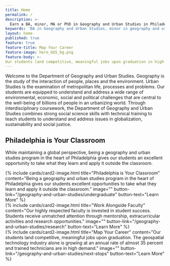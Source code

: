 ```yaml
---
title: Home  
permalink: /  
description: >- 
  Earn a BA, minor, MA or PhD in Geography and Urban Studies in Philadelphia.  Our graduates are prepared for jobs in high-growth         industries.
keywords: 'BA in Geography and Urban Studies, minor in geography and urban studies, MA or PhD in Geography and Urban Studies, GIS certificate'
layout: home  
published: true  
feature: true  
feature-title: Map Your Career
feature-image: hero_GUS_bg.png  
feature-body: >-
Our students land competitive, meaningful jobs upon graduation in high-growth sectors inlcuding the geospatial technology industry.
---
```

Welcome to the Department of Geography and Urban Studies. Geography is the study of the interaction of people, places and the environment. Urban Studies is the examination of metropolitan life, processes and problems. Our students are equipped to understand and address a wide range of environmental, economic, social and political challenges that are central to the well-being of billions of people in an urbanizing world. Through interdisciplinary coursework, the Department of Geography and Urban Studies combines strong social science skills with technical training to teach students to understand and address issues in globalization, sustainability and social justice.

## Philadelphia is Your Classroom
While maintaining a global perspective, being a geography and urban studies program in the heart of Philadelphia gives our students an excellent opportunity to take what they learn and apply it outside the classroom. 

<div class="row row-wide">
  <div class="col m12 l4">{% include cards/card2-image.html 
    title="Philadelphia is Your Classroom" 
    content="Being a geography and urban studies program in the heart of Philadelphia gives our students excellent opportunities to take what they learn and apply it outside the classroom." 
    image="" 
    button-link="/geography-and-urban-studies/undergraduate" 
    button-text="Learn More" %}
  </div>
  <div class="row row-wide">
    <div class="col m12 l4">{% include cards/card2-image.html 
      title="Work Alongside Faculty" 
      content="Our highly respected faculty is invested in student success. Students receive unmatched attention through mentorship, extracurricular activities and research opportunities." 
      image="" 
      button-link="/geography-and-urban-studies/research" 
      button-text="Learn More" %}
    </div>
    <div class="row row-wide">
      <div class="col m12 l4">{% include cards/card2-image.html 
        title="Map Your Career" 
        content="Our students land competitive, meaningful jobs upon graduation. The geospatial technology industry alone is growing at an annual rate of almost 35 percent and trained technicians are in high demand." 
        image="" 
        button-link="/geography-and-urban-studies/next-stops" 
        button-text="Learn More" %}
      </div>
</div>
